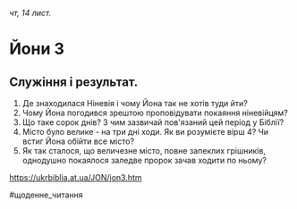 
_чт, 14 лист._

# Йони 3

## Служіння і результат.
1. Де знаходилася Ніневія і чому Йона так не хотів туди йти?
2. Чому Йона погодився зрештою проповідувати покаяння ніневійцям?
3. Що таке сорок днів? З чим зазвичай пов'язаний цей період у Біблії?
4. Місто було велике - на три дні ходи. Як ви розумієте вірш 4? Чи встиг Йона обійти все місто?
5. Як так сталося, що величезне місто, повне запеклих грішників, однодушно покаялося заледве пророк зачав ходити по ньому?

https://ukrbiblia.at.ua/JON/jon3.htm 

#щоденне_читання
